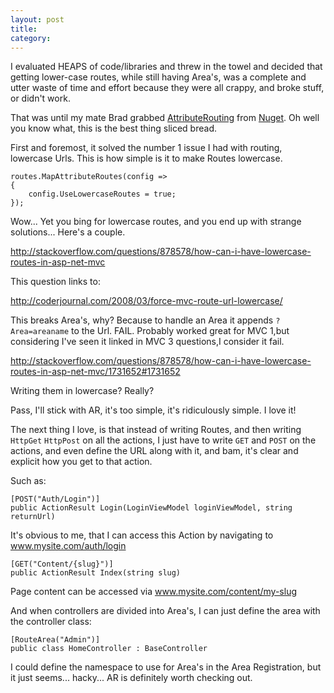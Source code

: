 ```yaml
---
layout: post
title: 
category: 
---
```


I evaluated HEAPS of code/libraries and threw in the towel and decided that getting lower-case routes, while still having Area's, was a complete and utter waste of time and effort because they were all crappy, and broke stuff, or didn't work.

That was until my mate Brad grabbed [AttributeRouting](https://github.com/mccalltd/AttributeRouting) from [Nuget](http://nuget.org/List/Packages/AttributeRouting). Oh well you know what, this is the best thing sliced bread.

First and foremost, it solved the number 1 issue I had with routing, lowercase Urls. This is how simple is it to make Routes lowercase.

    routes.MapAttributeRoutes(config =>
    {
        config.UseLowercaseRoutes = true;
    });
    
Wow... Yet you bing for lowercase routes, and you end up with strange solutions... Here's a couple.

<http://stackoverflow.com/questions/878578/how-can-i-have-lowercase-routes-in-asp-net-mvc>

This question links to:

<http://coderjournal.com/2008/03/force-mvc-route-url-lowercase/>

This breaks Area's, why? Because to handle an Area it appends `?Area=areaname` to the Url. FAIL. Probably worked great for MVC 1,but considering I've seen it linked in MVC 3 questions,I consider it fail.

<http://stackoverflow.com/questions/878578/how-can-i-have-lowercase-routes-in-asp-net-mvc/1731652#1731652>

Writing them in lowercase? Really?

Pass, I'll stick with AR, it's too simple, it's ridiculously simple. I love it!

The next thing I love, is that instead of writing Routes, and then writing `HttpGet` `HttpPost` on all the actions, I just have to write `GET` and `POST` on the actions, and even define the URL along with it, and bam, it's clear and explicit how you get to that action.

Such as:

    [POST("Auth/Login")]
    public ActionResult Login(LoginViewModel loginViewModel, string returnUrl)
    
It's obvious to me, that I can access this Action by navigating to www.mysite.com/auth/login

    [GET("Content/{slug}")]
    public ActionResult Index(string slug)
    
Page content can be accessed via www.mysite.com/content/my-slug

And when controllers are divided into Area's, I can just define the area with the controller class:

    [RouteArea("Admin")]
    public class HomeController : BaseController

I could define the namespace to use for Area's in the Area Registration, but it just seems... hacky... AR is definitely worth checking out.
